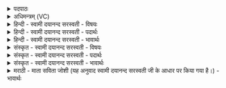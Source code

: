 <details><summary>पदपाठः</summary>

अ॒व॒पत॑न्ती॒रित्य॑व॒ऽपत॑न्तीः। अ॒व॒द॒न्। दि॒वः। ओष॑धयः। परि॑। यम्। जी॒वम्। अ॒श्नवा॑महै। नः। सः। रि॒ष्या॒ति॒। पूरु॑षः। पूरु॑ष॒ इति॒ पुरु॑षः। ९१।
</details>

<details><summary>अधिमन्त्रम् (VC)</summary>

- वैद्या देवताः
- वरुण ऋषिः
- अनुष्टुप्
- गान्धारः
</details>

<details><summary>हिन्दी - स्वामी दयानन्द सरस्वती - विषयः</summary>

अध्यापक लोग सब को उत्तम ओषधि जनावें, यह विषय अगले मन्त्र में कहा है ॥
</details>

<details><summary>हिन्दी - स्वामी दयानन्द सरस्वती - पदार्थः</summary>

पदार्थान्वयभाषाः -  हम लोग जो (दिवः) प्रकाश से (अवपतन्तीः) नीचे को आती हुई (ओषधयः) सोमलता आदि ओषधि हैं, जिनका विद्वान् लोग (पर्य्यवदन्) सब ओर से उपदेश करते हैं, जिनसे (यम्) जिस (जीवम्) प्राणधारण को (अश्नवामहै) प्राप्त होवें, (सः) वह (पूरुषः) पुरुष (न) कभी न (रिष्याति) रोगों से नष्ट होवे ॥९१ ॥
</details>

<details><summary>हिन्दी - स्वामी दयानन्द सरस्वती - भावार्थः</summary>

भावार्थभाषाः -  विद्वान् लोग सब मनुष्यों के लिये दिव्य ओषधिविद्या को देवें, जिससे सब लोग पूरी अवस्था को प्राप्त होवें। इन ओषधियों को कोई भी कभी नष्ट न करे ॥९१ ॥
</details>

<details><summary>संस्कृत - स्वामी दयानन्द सरस्वती - विषयः</summary>

अध्यापकाः सर्वेभ्य उत्तमौषधिविज्ञानं कारयेयुरित्याह ॥
</details>

<details><summary>संस्कृत - स्वामी दयानन्द सरस्वती - पदार्थः</summary>

पदार्थान्वयभाषाः -  वयं या दिवोऽवपतन्तीरोषधयः सन्ति, या विद्वांसः पर्यवदन्, याभ्यो यं जीवमश्नवामहै, याः संसेव्य स पूरुषो न रिष्यति, कदाचिद् रोगैर्हिंसितो न भवेत् ॥९१ ॥
</details>

<details><summary>संस्कृत - स्वामी दयानन्द सरस्वती - भावार्थः</summary>

भावार्थभाषाः -  विद्वांसोऽखिलेभ्यो मनुष्येभ्यो दिव्यौषधीनां विद्यां प्रदद्युः, यतोऽलं जीवनं सर्वे प्राप्नुयुः। एता ओषधीः केनापि कदाचिन्नैव विनाशनीयाः ॥९१ ॥
</details>

<details><summary>मराठी - माता सविता जोशी (यह अनुवाद स्वामी दयानन्द सरस्वती जी के आधार पर किया गया है।) - भावार्थः</summary>

भावार्थभाषाः -  विद्वान लोकांनी सर्व माणसांना दिव्य औषध विद्या शिकवावी, ज्यामुळे ते पूर्ण आयुष्य भोगतील. हे औषध कधीही कोणीही नष्ट करू नये.
</details>